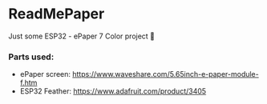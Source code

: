 # ReadMePaper
Just some ESP32 - ePaper 7 Color project 🎉

### Parts used:
- ePaper screen: https://www.waveshare.com/5.65inch-e-paper-module-f.htm
- ESP32 Feather: https://www.adafruit.com/product/3405

